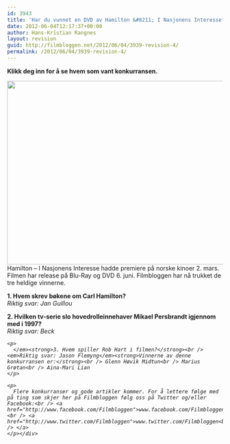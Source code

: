 ```yaml
---
id: 3943
title: 'Har du vunnet en DVD av Hamilton &#8211; I Nasjonens Interesse?'
date: 2012-06-04T12:17:37+00:00
author: Hans-Kristian Rangnes
layout: revision
guid: http://filmbloggen.net/2012/06/04/3939-revision-4/
permalink: /2012/06/04/3939-revision-4/
---
```

**Klikk deg inn for å se hvem som vant konkurransen.<!--more-->**

  
<a href="http://filmbloggen.net/2012/05/28/konkurranse-vinn-dvd-av-hamilton-i-nasjonens-interesse/hamilton/" rel="attachment wp-att-3829"><img class="alignnone size-large wp-image-3829" src="http://filmbloggen.net/wp-content/uploads//2012/05/hamilton-620x429.jpg" alt="" width="620" height="429" /><br /> </a>Hamilton – I Nasjonens Interesse hadde premiere på norske kinoer 2. mars. Filmen har release på Blu-Ray og DVD 6. juni. Filmbloggen har nå trukket de tre heldige vinnerne.

<div>
  <strong>1. Hvem skrev bøkene om Carl Hamilton?</strong><br /> <em><em>Riktig svar: Jan Guillou</p> 
  
  <p>
    </em></em><strong>2. Hvilken tv-serie slo hovedrolleinnehaver Mikael Persbrandt igjennom med i 1997?</strong><br /> <em>Riktig svar: Beck</p> 
    
    <p>
      </em><strong>3. Hvem spiller Rob Hart i filmen?</strong><br /> <em>Riktig svar: Jason Flemyng</em><strong>Vinnerne av denne konkurransen er:</strong><br /> Glenn Høvik Midtun<br /> Marius Grøtan<br /> Aina-Mari Lian
    </p>
    
    <p>
      Flere konkurranser og gode artikler kommer. For å lettere følge med på ting som skjer her på Filmbloggen følg oss på Twitter og/eller Facebook:<br /> <a href="http://www.facebook.com/Filmbloggen">www.facebook.com/Filmbloggen</a><br /> <a href="http://www.twitter.com/Filmbloggen">www.twitter.com/Filmbloggen<br /> </a>
    </p></div>